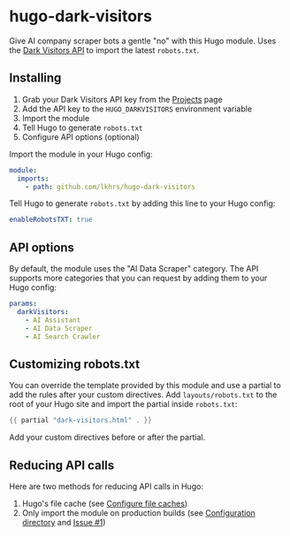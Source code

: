 # hugo-dark-visitors
Give AI company scraper bots a gentle "no" with this Hugo module. Uses the [Dark Visitors API](https://darkvisitors.com/docs/robots-txts-api) to import the latest `robots.txt`.

## Installing

1. Grab your Dark Visitors API key from the [Projects](https://darkvisitors.com/projects) page
2. Add the API key to the `HUGO_DARKVISITORS` environment variable
3. Import the module
4. Tell Hugo to generate `robots.txt`
5. Configure API options (optional)

Import the module in your Hugo config:
```yaml
module:
  imports:
    - path: github.com/lkhrs/hugo-dark-visitors
```

Tell Hugo to generate `robots.txt` by adding this line to your Hugo config:
```yaml
enableRobotsTXT: true
```

## API options

By default, the module uses the "AI Data Scraper" category. The API supports more categories that you can request by adding them to your Hugo config:

```yaml
params:
  darkVisitors:
    - AI Assistant
    - AI Data Scraper
    - AI Search Crawler
```

## Customizing robots.txt

You can override the template provided by this module and use a partial to add the rules after your custom directives. Add `layouts/robots.txt` to the root of your Hugo site and import the partial inside `robots.txt`:

```go
{{ partial "dark-visitors.html" . }}
```

Add your custom directives before or after the partial.

## Reducing API calls

Here are two methods for reducing API calls in Hugo:

1. Hugo's file cache (see [Configure file caches](https://gohugo.io/getting-started/configuration/#configure-file-caches))
2. Only import the module on production builds (see [Configuration directory](https://gohugo.io/getting-started/configuration/#configuration-directory) and [Issue #1](https://github.com/lkhrs/hugo-dark-visitors/issues/1))